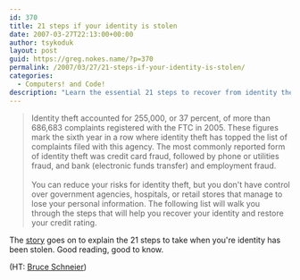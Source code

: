 ```yaml
---
id: 370
title: 21 steps if your identity is stolen
date: 2007-03-27T22:13:00+00:00
author: tsykoduk
layout: post
guid: https://greg.nokes.name/?p=370
permalink: /2007/03/27/21-steps-if-your-identity-is-stolen/
categories:
  - Computers! and Code!
description: "Learn the essential 21 steps to recover from identity theft and restore your credit rating. Expert guide covers reporting fraud, protecting accounts, and rebuilding your financial security."
---
```

<blockquote>Identity theft accounted for 255,000, or 37 percent, of more than 686,683 complaints registered with the <span class="caps">FTC</span> in 2005. These figures mark the sixth year in a row where identity theft has topped the list of complaints filed with this agency. The most commonly reported form of identity theft was credit card fraud, followed by phone or utilities fraud, and bank (electronic funds transfer) and employment fraud.
<br /><br />
You can reduce your risks for identity theft, but you don't have control over government agencies, hospitals, or retail stores that manage to lose your personal information. The following list will walk you through the steps that will help you recover your identity and restore your credit rating.</blockquote>

<p>The <a href="http://www.yourcreditadvisor.com/blog/2007/03/your_identity_h.html">story</a> goes on to explain the 21 steps to take when you're identity has been stolen. Good reading, good to know.</p>


<p>(HT: <a href="http://www.schneier.com/blog/archives/2007/03/how_to_recover_1.html">Bruce Schneier</a>)</p>